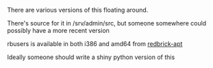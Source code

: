 There are various versions of this floating around. 

There's source for it in /srv/admin/src, but someone somewhere could possibly have a more recent version

rbusers is available in both i386 and amd64 from [redbrick-apt](redbrick-apt)

Ideally someone should write a shiny python version of this

